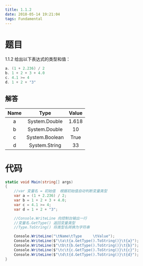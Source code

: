 ```yaml
---
title: 1.1.2
date: 2018-05-14 19:21:04
tags: Fundamental
---
```


# 题目

1.1.2
给出以下表达式的类型和值：

```java
a. (1 + 2.236) / 2 
b. 1 + 2 + 3 + 4.0 
c. 4.1 >= 4 
d. 1 + 2 + "3"
```

## 解答

| Name |      Type      | Value |
| :--: | :------------: | :---: |
|  a   | System.Double  | 1.618 |
|  b   | System.Double  |  10   |
|  c   | System.Boolean | True  |
|  d   | System.String  |  33   |

# 代码

```csharp
static void Main(string[] args)
{
    //var 变量名 = 初始值  根据初始值自动判断变量类型
    var a = (1 + 2.236) / 2;
    var b = 1 + 2 + 3 + 4.0;
    var c = 4.1 >= 4;
    var d = 1 + 2 + "3";

    //Console.WriteLine 向控制台输出一行
    //变量名.GetType() 返回变量类型
    //Type.ToString() 将类型名转换为字符串

    Console.WriteLine("\tName\tType     \tValue");
    Console.WriteLine($"\ta\t{a.GetType().ToString()}\t{a}");
    Console.WriteLine($"\tb\t{b.GetType().ToString()}\t{b}");
    Console.WriteLine($"\tc\t{c.GetType().ToString()}\t{c}");
    Console.WriteLine($"\td\t{d.GetType().ToString()}\t{d}");
}
```

